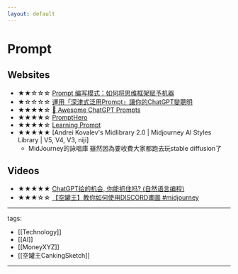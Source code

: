 ```yaml
---
layout: default
---
```


# Prompt

## Websites
* ★★☆☆☆ [Prompt 编写模式：如何将思维框架赋予机器](https://github.com/prompt-engineering/prompt-patterns)
* ★☆☆☆☆ [運用「深津式泛用Prompt」讓你的ChatGPT變聰明](https://h9856.gameqb.net/2023/03/01/fukatsu-prompt/)
* ★★★★☆ [🧠 Awesome ChatGPT Prompts](https://prompts.chat/)
* ★★★★☆ [PromptHero](https://prompthero.com/)
* ★★★★☆ [Learning Prompt](https://learningprompt.wiki/docs/%F0%9F%91%8B%20Welcome)
* ★★★★★ [Andrei Kovalev's Midlibrary 2.0 | Midjourney AI Styles Library | V5, V4, V3, niji]
  * MidJourney的詠唱庫  雖然因為要收費大家都跑去玩stable diffusion了

## Videos
* ★★★★★ [ChatGPT给的机会, 你能抓住吗? (自然语言编程)](https://youtu.be/KoT08Kno10A)
* ★★★☆☆ [【空罐王】教你如何使用DISCORD畫圖 #midjourney](https://youtu.be/uRapWGYNiBo)

---
tags:
  - [[Technology]]
  - [[AI]]
  - [[MoneyXYZ]]
  - [[空罐王CankingSketch]]

---